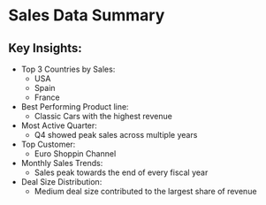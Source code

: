 # Sales Data Summary

## Key Insights:

- Top 3 Countries by Sales:
  - USA
  - Spain
  - France
- Best Performing Product line:
  - Classic Cars with the highest revenue
- Most Active Quarter:
  - Q4 showed peak sales across multiple years
- Top Customer:
  - Euro Shoppin Channel
- Monthly Sales Trends:
  - Sales peak towards the end of every fiscal year
- Deal Size Distribution:
  - Medium deal size contributed to the largest share of revenue
